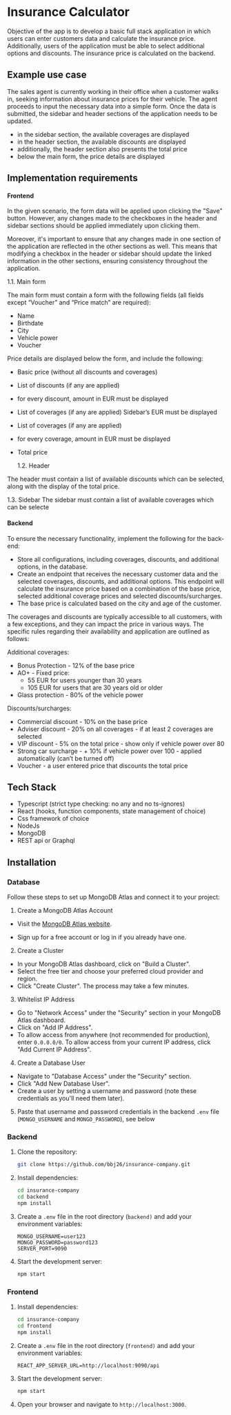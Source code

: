 # Insurance Calculator

Objective of the app is to develop a basic full stack application in which users can enter customers data and calculate the insurance price. Additionally, users of the application must be able to
select additional options and discounts. The insurance price is calculated on the backend.

## Example use case

The sales agent is currently working in their office when a customer walks in, seeking information about insurance prices for their vehicle. The agent proceeds to input the necessary data into a
simple form. Once the data is submitted, the sidebar and header sections of the application needs to be updated.

-   in the sidebar section, the available coverages are displayed
-   in the header section, the available discounts are displayed
-   additionally, the header section also presents the total price
-   below the main form, the price details are displayed

## Implementation requirements

#### Frontend

In the given scenario, the form data will be applied upon clicking the "Save" button. However, any changes made to the checkboxes in the header and sidebar sections should be applied immediately upon
clicking them.

Moreover, it's important to ensure that any changes made in one section of the application are reflected in the other sections as well. This means that modifying a checkbox in the header or sidebar
should update the linked information in the other sections, ensuring consistency throughout the application.

1.1. Main form

The main form must contain a form with the following fields (all fields except “Voucher” and “Price match” are required):

-   Name
-   Birthdate
-   City
-   Vehicle power
-   Voucher

Price details are displayed below the form, and include the following:

-   Basic price (without all discounts and coverages)
-   List of discounts (if any are applied)
-   for every discount, amount in EUR must be displayed
-   List of coverages (if any are applied) Sidebar’s EUR must be displayed
-   List of coverages (if any are applied)
-   for every coverage, amount in EUR must be displayed
-   Total price

    1.2. Header

The header must contain a list of available discounts which can be selected, along with the display of the total price.

1.3. Sidebar The sidebar must contain a list of available coverages which can be selecte

#### Backend

To ensure the necessary functionality, implement the following for the back-end:

-   Store all configurations, including coverages, discounts, and additional options, in the database.
-   Create an endpoint that receives the necessary customer data and the selected coverages, discounts, and additional options. This endpoint will calculate the insurance price based on a combination
    of the base price, selected additional coverage prices and selected discounts/surcharges.
-   The base price is calculated based on the city and age of the customer.

The coverages and discounts are typically accessible to all customers, with a few exceptions, and they can impact the price in various ways. The specific rules regarding their availability and
application are outlined as follows:

Additional coverages:

-   Bonus Protection - 12% of the base price
-   AO+ - Fixed price:
    -   55 EUR for users younger than 30 years
    -   105 EUR for users that are 30 years old or older
-   Glass protection - 80% of the vehicle power

Discounts/surcharges:

-   Commercial discount - 10% on the base price
-   Adviser discount - 20% on all coverages - if at least 2 coverages are selected
-   VIP discount - 5% on the total price - show only if vehicle power over 80
-   Strong car surcharge - + 10% if vehicle power over 100 - applied automatically (can’t be turned off)
-   Voucher - a user entered price that discounts the total price

## Tech Stack

-   Typescript (strict type checking: no any and no ts-ignores)
-   React (hooks, function components, state management of choice)
-   Css framework of choice
-   NodeJs
-   MongoDB
-   REST api or Graphql

## Installation

### Database

Follow these steps to set up MongoDB Atlas and connect it to your project:

1. Create a MongoDB Atlas Account

-   Visit the [MongoDB Atlas website](https://www.mongodb.com/cloud/atlas).

-   Sign up for a free account or log in if you already have one.

2. Create a Cluster

-   In your MongoDB Atlas dashboard, click on "Build a Cluster".
-   Select the free tier and choose your preferred cloud provider and region.
-   Click "Create Cluster". The process may take a few minutes.

3. Whitelist IP Address

-   Go to "Network Access" under the "Security" section in your MongoDB Atlas dashboard.
-   Click on "Add IP Address".
-   To allow access from anywhere (not recommended for production), enter `0.0.0.0/0`. To allow access from your current IP address, click "Add Current IP Address".

4. Create a Database User

-   Navigate to "Database Access" under the "Security" section.
-   Click "Add New Database User".
-   Create a user by setting a username and password (note these credentials as you'll need them later).

5. Paste that username and password credentials in the backend `.env` file (`MONGO_USERNAME` and `MONGO_PASSWORD`), see below

### Backend

1. Clone the repository:

    ```bash
    git clone https://github.com/bbj26/insurance-company.git
    ```

2. Install dependencies:
    ```bash
    cd insurance-company
    cd backend
    npm install
    ```
3. Create a `.env` file in the root directory (`backend)` and add your environment variables:
    ```plaintext
    MONGO_USERNAME=user123
    MONGO_PASSWORD=password123
    SERVER_PORT=9090
    ```
4. Start the development server:
    ```bash
    npm start
    ```

### Frontend

1. Install dependencies:

    ```bash
    cd insurance-company
    cd frontend
    npm install
    ```

2. Create a `.env` file in the root directory (`frontend)` and add your environment variables:
    ```plaintext
    REACT_APP_SERVER_URL=http://localhost:9090/api
    ```
3. Start the development server:

    ```bash
    npm start
    ```

4. Open your browser and navigate to `http://localhost:3000`.
